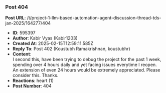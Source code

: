 ### Post 404
**Post URL**: /t/project-1-llm-based-automation-agent-discussion-thread-tds-jan-2025/164277/404
- **ID**: 595397
- **Author**: Kabir Vyas (Kabir1203)
- **Created At**: 2025-02-15T12:59:11.585Z
- **Reply To**: Post 402 (Koustubh Ramakrishnan, koustubhr)
- **Content**:  
  I second this, have been trying to debug the project for the past 1 week, spending over 4 hours daily and yet facing issues everytime I reopen. An extension of even 24 hours would be extremely appreciated. Please consider this. Thanks.
- **Reactions**: heart (1)
- **Post Number**: 404

